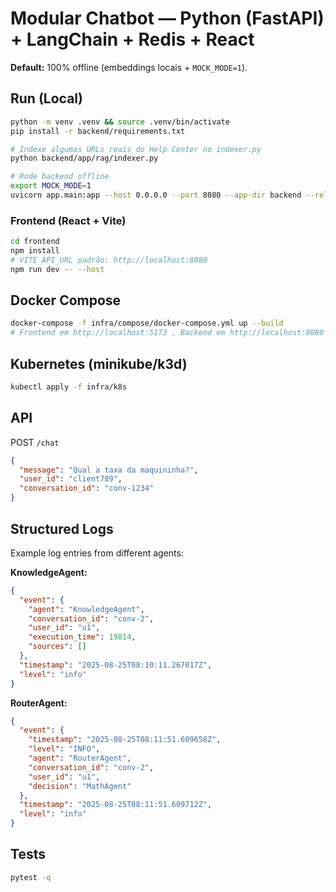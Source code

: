 # Modular Chatbot — Python (FastAPI) + LangChain + Redis + React

**Default:** 100% offline (embeddings locais + `MOCK_MODE=1`).  

## Run (Local)
```bash
python -m venv .venv && source .venv/bin/activate
pip install -r backend/requirements.txt

# Indexe algumas URLs reais do Help Center no indexer.py
python backend/app/rag/indexer.py

# Rode backend offline
export MOCK_MODE=1
uvicorn app.main:app --host 0.0.0.0 --port 8080 --app-dir backend --reload
```

### Frontend (React + Vite)
```bash
cd frontend
npm install
# VITE_API_URL padrão: http://localhost:8080
npm run dev -- --host
```

## Docker Compose
```bash
docker-compose -f infra/compose/docker-compose.yml up --build
# Frontend em http://localhost:5173 , Backend em http://localhost:8080
```

## Kubernetes (minikube/k3d)
```bash
kubectl apply -f infra/k8s
```

## API
POST `/chat`
```json
{
  "message": "Qual a taxa da maquininha?",
  "user_id": "client789",
  "conversation_id": "conv-1234"
}
```

## Structured Logs
Example log entries from different agents:

**KnowledgeAgent:**
```json
{
  "event": {
    "agent": "KnowledgeAgent",
    "conversation_id": "conv-2",
    "user_id": "u1", 
    "execution_time": 19814,
    "sources": []
  },
  "timestamp": "2025-08-25T08:10:11.267017Z",
  "level": "info"
}
```

**RouterAgent:**
```json
{
  "event": {
    "timestamp": "2025-08-25T08:11:51.609658Z",
    "level": "INFO",
    "agent": "RouterAgent",
    "conversation_id": "conv-2",
    "user_id": "u1",
    "decision": "MathAgent"
  },
  "timestamp": "2025-08-25T08:11:51.609712Z",
  "level": "info"
}
```



## Tests
```bash
pytest -q
```
